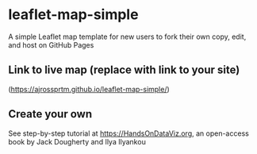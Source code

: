 # leaflet-map-simple
A simple Leaflet map template for new users to fork their own copy, edit, and host on GitHub Pages

## Link to live map (replace with link to your site)
(https://ajrossprtm.github.io/leaflet-map-simple/)

## Create your own
See step-by-step tutorial at https://HandsOnDataViz.org, an open-access book by Jack Dougherty and Ilya Ilyankou
